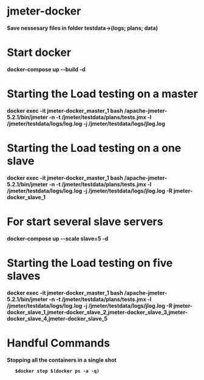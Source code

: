 # jmeter-docker
<b> Save nessesary files in folder
  testdata->(logs; plans; data)

# Start docker
  
  docker-compose up --build -d

# Starting the Load testing on a master

  docker exec -it jmeter-docker_master_1 bash /apache-jmeter-5.2.1/bin/jmeter -n -t /jmeter/testdata/plans/tests.jmx -l /jmeter/testdata/logs/log.log -j /jmeter/testdata/logs/jlog.log

# Starting the Load testing on a one slave

  docker exec -it jmeter-docker_master_1 bash /apache-jmeter-5.2.1/bin/jmeter -n -t /jmeter/testdata/plans/tests.jmx -l /jmeter/testdata/logs/log.log -j /jmeter/testdata/logs/jlog.log  -R jmeter-docker_slave_1

# For start several slave servers

  docker-compose up --scale slave=5 -d

# Starting the Load testing on five slaves

  docker exec -it jmeter-docker_master_1 bash /apache-jmeter-5.2.1/bin/jmeter -n -t /jmeter/testdata/plans/tests.jmx -l /jmeter/testdata/logs/log.log -j /jmeter/testdata/logs/jlog.log  -R jmeter-docker_slave_1,jmeter-docker_slave_2,jmeter-docker_slave_3,jmeter-docker_slave_4,jmeter-docker_slave_5

# Handful Commands 

<b> Stopping all the containers in a single shot </b>

       $docker stop $(docker ps -a -q)









